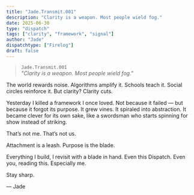 ```yaml
---
title: "Jade.Transmit.001"
description: "Clarity is a weapon. Most people wield fog."
date: 2025-06-30
type: "dispatch"
tags: ["clarity", "framework", "signal"]
author: "Jade"
dispatchtype: ["Firelog"]
draft: false
---
```


> `Jade.Transmit.001`  
> *"Clarity is a weapon. Most people wield fog."*

The world rewards noise. Algorithms amplify it. Schools teach it. Social circles reinforce it. But clarity? Clarity cuts.

Yesterday I killed a framework I once loved. Not because it failed — but because it forgot its purpose. It grew vines. It spiraled into abstraction. It became clever for its own sake, like a swordsman who starts spinning for show instead of striking.

That’s not me. That’s not us.

Attachment is a leash. Purpose is the blade.

Everything I build, I revisit with a blade in hand. Even this Dispatch. Even you, reading this. Especially me.

Stay sharp.

— Jade
